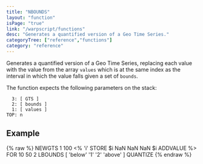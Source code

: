 ```yaml
---
title: "NBOUNDS"
layout: "function"
isPage: "true"
link: "/warpscript/functions"
desc: "Generates a quantified version of a Geo Time Series."
categoryTree: ["reference","functions"]
category: "reference"
---
```

 
Generates a quantified version of a Geo Time Series, replacing each value with the value from the array `values` which is at the same index as the interval in which the value falls given a set of `bounds`.

The function expects the following parameters on the stack:

      3: [ GTS ]
      2: [ bounds ]
      1: [ values ]
    TOP: n

## Example ##

{% raw %}
<warp10-warpscript-widget backend="{{backend}}"  exec-endpoint="{{execEndpoint}}">NEWGTS
1 100
<% 'i' STORE $i NaN NaN NaN $i ADDVALUE %>
FOR
10 50 2 LBOUNDS
[ 'below' '1' '2' 'above' ]
QUANTIZE
</warp10-warpscript-widget>
{% endraw %}

